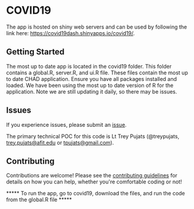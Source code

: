 # COVID19
The app is hosted on shiny web servers and can be used by following the link here: https://covid19dash.shinyapps.io/covid19/.

## Getting Started
The most up to date app is located in the covid19 folder. This folder contains a global.R, server.R, and ui.R file. 
These files contain the most up to date CHAD application. Ensure you have all packages installed and loaded.
We have been using the most up to date version of R for the application. Note we are still updating it daily, so there may be issues. 

## Issues
If you experience issues, please submit an [issue](https://github.com/treypujats/COVID19/issues). 

The primary technical POC for this code is Lt Trey Pujats (@treypujats, trey.pujats@afit.edu or tpujats@gmail.com).

## Contributing
Contributions are welcome! Please see the [contributing guidelines](https://github.com/treypujats/COVID19/blob/master/CONTRIBUTING.md) for details on how you can help, whether you're comfortable coding or not!

***** To run the app, go to covid19, download the files, and run the code from the global.R file *****
